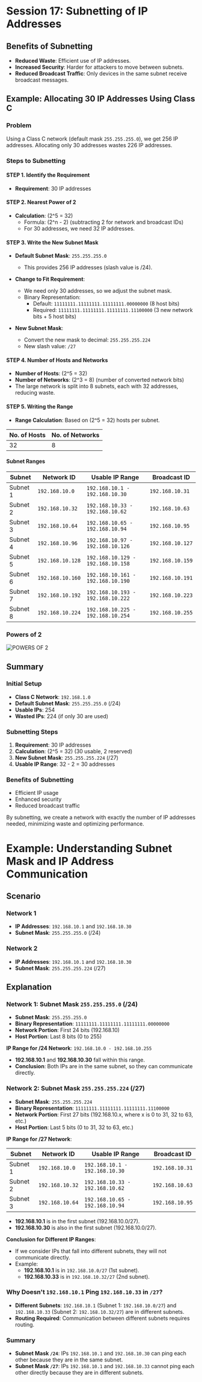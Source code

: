 # Session 17: Subnetting of IP Addresses

## Benefits of Subnetting
- **Reduced Waste**: Efficient use of IP addresses.
- **Increased Security**: Harder for attackers to move between subnets.
- **Reduced Broadcast Traffic**: Only devices in the same subnet receive broadcast messages.

## Example: Allocating 30 IP Addresses Using Class C

### Problem
Using a Class C network (default mask `255.255.255.0`), we get 256 IP addresses. Allocating only 30 addresses wastes 226 IP addresses.

### Steps to Subnetting

#### STEP 1. Identify the Requirement
- **Requirement**: 30 IP addresses

#### STEP 2. Nearest Power of 2
- **Calculation**: \(2^5 = 32\)
  - Formula: \(2^n - 2\) (subtracting 2 for network and broadcast IDs)
  - For 30 addresses, we need 32 IP addresses.

#### STEP 3. Write the New Subnet Mask
- **Default Subnet Mask**: `255.255.255.0`
  - This provides 256 IP addresses (slash value is /24).

- **Change to Fit Requirement**:
  - We need only 30 addresses, so we adjust the subnet mask.
  - Binary Representation:
    - Default: `11111111.11111111.11111111.00000000` (8 host bits)
    - Required: `11111111.11111111.11111111.11100000` (3 new network bits + 5 host bits)

- **New Subnet Mask**:
  - Convert the new mask to decimal: `255.255.255.224`
  - New slash value: `/27`

#### STEP 4. Number of Hosts and Networks
- **Number of Hosts**: \(2^5 = 32\)
- **Number of Networks**: \(2^3 = 8\) (number of converted network bits)
- The large network is split into 8 subnets, each with 32 addresses, reducing waste.

#### STEP 5. Writing the Range
- **Range Calculation**: Based on \(2^5 = 32\) hosts per subnet.

| No. of Hosts | No. of Networks |
|--------------|-----------------|
| 32           | 8               |

#### Subnet Ranges

| Subnet        | Network ID     | Usable IP Range               | Broadcast ID       |
|---------------|----------------|-------------------------------|--------------------|
| Subnet 1      | `192.168.10.0` | `192.168.10.1 - 192.168.10.30`| `192.168.10.31`    |
| Subnet 2      | `192.168.10.32`| `192.168.10.33 - 192.168.10.62`| `192.168.10.63`   |
| Subnet 3      | `192.168.10.64`| `192.168.10.65 - 192.168.10.94`| `192.168.10.95`   |
| Subnet 4      | `192.168.10.96`| `192.168.10.97 - 192.168.10.126`| `192.168.10.127` |
| Subnet 5      | `192.168.10.128`| `192.168.10.129 - 192.168.10.158`| `192.168.10.159`|
| Subnet 6      | `192.168.10.160`| `192.168.10.161 - 192.168.10.190`| `192.168.10.191`|
| Subnet 7      | `192.168.10.192`| `192.168.10.193 - 192.168.10.222`| `192.168.10.223`|
| Subnet 8      | `192.168.10.224`| `192.168.10.225 - 192.168.10.254`| `192.168.10.255`|

### Powers of 2
![POWERS OF 2](https://raw.github.com/karthikeya03/IMAGES/JustMain/123.png)

## Summary

### Initial Setup
- **Class C Network**: `192.168.1.0`
- **Default Subnet Mask**: `255.255.255.0` (/24)
- **Usable IPs**: 254
- **Wasted IPs**: 224 (if only 30 are used)

### Subnetting Steps
1. **Requirement**: 30 IP addresses
2. **Calculation**: \(2^5 = 32\) (30 usable, 2 reserved)
3. **New Subnet Mask**: `255.255.255.224` (/27)
4. **Usable IP Range**: 32 - 2 = 30 addresses

### Benefits of Subnetting
- Efficient IP usage
- Enhanced security
- Reduced broadcast traffic

By subnetting, we create a network with exactly the number of IP addresses needed, minimizing waste and optimizing performance.

# Example: Understanding Subnet Mask and IP Address Communication

## Scenario

### Network 1
- **IP Addresses**: `192.168.10.1` and `192.168.10.30`
- **Subnet Mask**: `255.255.255.0` (/24)

### Network 2
- **IP Addresses**: `192.168.10.1` and `192.168.10.30`
- **Subnet Mask**: `255.255.255.224` (/27)

## Explanation

### Network 1: Subnet Mask `255.255.255.0` (/24)

- **Subnet Mask**: `255.255.255.0`
- **Binary Representation**: `11111111.11111111.11111111.00000000`
- **Network Portion**: First 24 bits (192.168.10)
- **Host Portion**: Last 8 bits (0 to 255)

**IP Range for /24 Network**: `192.168.10.0 - 192.168.10.255`

- **192.168.10.1** and **192.168.10.30** fall within this range.
- **Conclusion**: Both IPs are in the same subnet, so they can communicate directly.

### Network 2: Subnet Mask `255.255.255.224` (/27)

- **Subnet Mask**: `255.255.255.224`
- **Binary Representation**: `11111111.11111111.11111111.11100000`
- **Network Portion**: First 27 bits (192.168.10.x, where x is 0 to 31, 32 to 63, etc.)
- **Host Portion**: Last 5 bits (0 to 31, 32 to 63, etc.)

**IP Range for /27 Network**:

| Subnet      | Network ID     | Usable IP Range                | Broadcast ID       |
|-------------|----------------|--------------------------------|--------------------|
| Subnet 1    | `192.168.10.0` | `192.168.10.1 - 192.168.10.30` | `192.168.10.31`    |
| Subnet 2    | `192.168.10.32`| `192.168.10.33 - 192.168.10.62`| `192.168.10.63`    |
| Subnet 3    | `192.168.10.64`| `192.168.10.65 - 192.168.10.94`| `192.168.10.95`    |

- **192.168.10.1** is in the first subnet (192.168.10.0/27).
- **192.168.10.30** is also in the first subnet (192.168.10.0/27).

**Conclusion for Different IP Ranges**:
- If we consider IPs that fall into different subnets, they will not communicate directly.
- Example: 
  - **192.168.10.1** is in `192.168.10.0/27` (1st subnet).
  - **192.168.10.33** is in `192.168.10.32/27` (2nd subnet).

### Why Doesn't `192.168.10.1` Ping `192.168.10.33` in `/27`?
- **Different Subnets**: `192.168.10.1` (Subnet 1: `192.168.10.0/27`) and `192.168.10.33` (Subnet 2: `192.168.10.32/27`) are in different subnets.
- **Routing Required**: Communication between different subnets requires routing.

### Summary

- **Subnet Mask `/24`**: IPs `192.168.10.1` and `192.168.10.30` can ping each other because they are in the same subnet.
- **Subnet Mask `/27`**: IPs `192.168.10.1` and `192.168.10.33` cannot ping each other directly because they are in different subnets.


